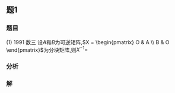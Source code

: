 ## 题1
### 题目
(1) 1991 数三 
设$A$和$B$为可逆矩阵,$X = \begin{pmatrix} O & A \\ B & O \end{pmatrix}$为分块矩阵,则$X^{-1} =$
### 分析

### 解
